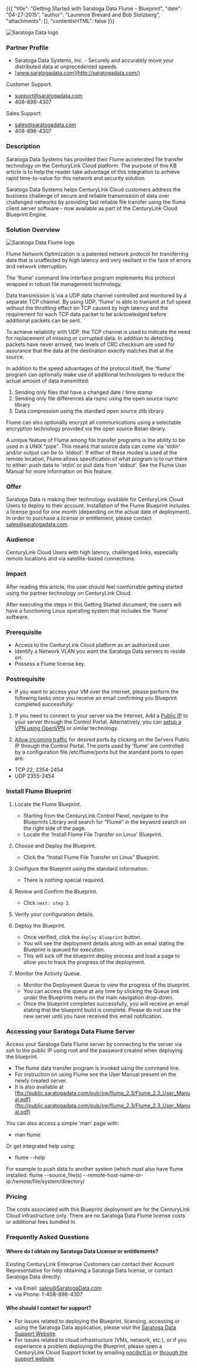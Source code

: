 {{{
"title": "Getting Started with Saratoga Data Flume - Blueprint",
"date": "04-27-2015",
"author": "Laurence Brevard and Bob Stolzberg",
"attachments": [],
"contentIsHTML": false
}}}

![Saratoga Data logo](../../images/ecosystem-saratoga-data-logo.png)

### Partner Profile
- Saratoga Data Systems, Inc. - Securely and accurately move your distributed data at unprecedented speeds.
- [www.saratogadata.com](http://saratogadata.com/)

Customer Support:
- [support@saratogadata.com](mailto:support@saratogadata.com)
- 408-898-4307

Sales Support:
- [sales@saratogadata.com](mailto:sales@saratogadata.com)
- 408-898-4307

### Description
Saratoga Data Systems has provided their Flume accelerated file transfer technology on the CenturyLink Cloud platform.  The purpose of this KB article is to help the reader take advantage of this integration to achieve rapid time-to-value for this network and security solution.

Saratoga Data Systems helps CenturyLink Cloud customers address the business challenge of secure and reliable transmission of data over challenged networks by providing fast reliable file transfer using the flume client server software - now available as part of the CenturyLink Cloud Blueprint Engine.

### Solution Overview
![Saratoga Data Flume logo](../../images/ecosystem-saratoga-data-flume-logo.png)

Flume Network Optimization is a patented network protocol for transferring data that is unaffected by high latency and very resiliant in the face of errors and network interruption.

The 'flume' command line interface program implements this protocol wrapped in robust file management technology.

Data transmission is via a UDP data channel controlled and monitored by a separate TCP channel. By using UDP, 'flume' is able to transmit at full speed without the throttling effect on TCP caused by high latency and the requirement for each TCP data packet to be acknowledged before additional packets can be sent.

To achieve reliability with UDP, the TCP channel is used to indicate the need for replacement of missing or corrupted data. In addition to detecting packets have never arrived, two levels of CRC checksum are used for assurance that the data at the destination exactly matches that at the source.

In addition to the speed advantages of the protocol itself, the 'flume' program can optionally make use of additional technologies to reduce the actual amount of data transmitted:

1. Sending only files that have a changed date / time stamp
2. Sending only file differences ala rsync using the open source rsync library
3. Data compression using the standard open source zlib library

Flume can also optionally encrypt all communications using a selectable encryption technology provided via the open source Botan library.

A unique feature of Flume among file transfer programs is the ability to be used in a UNIX "pipe". This means that source data can come via 'stdin' and/or output can be to 'stdout'. If either of these modes is used at the remote location, Flume allows specification of what program is to run there to either: push data to 'stdin' or pull data from 'stdout'. See the Flume User Manual for more information on this feature.

### Offer
Saratoga Data is making their technology available for CenturyLink Cloud Users to deploy to their account.  Installation of the Flume Blueprint includes a license good for one month (depending on the actual date of deployment). In order to purchase a license or entitlement, please contact [sales@saratogadata.com](mailto:sales@saratogadata.com).

### Audience
CenturyLink Cloud Users with high latency, challenged links, especially remote locations and via satellite-based connections.

### Impact
After reading this article, the user should feel comfortable getting started using the partner technology on CenturyLink Cloud.

After executing the steps in this Getting Started document, the users will have a functioning Linux operating system that includes the 'flume' software.

### Prerequisite
- Access to the CenturyLink Cloud platform as an authorized user.
- Identify a Network VLAN you want the Saratoga Data servers to reside on.
- Possess a Flume license key.

### Postrequisite
- If you want to access your VM over the internet, please perform the following tasks once you receive an email confirming you Blueprint completed successfully:

1. If you need to connect to your server via the Internet, Add a [Public IP](../../Network/how-to-add-public-ip-to-virtual-machine.md) to your server through the Control Portal. Alternatively, you can [setup a VPN using OpenVPN](../../Network/how-to-configure-client-vpn.md) or similar technology.

2. [Allow incoming traffic](../../Network/how-to-add-public-ip-to-virtual-machine.md) for desired ports by clicking on the Servers Public IP through the Control Portal. The ports used by 'flume' are controlled by a configuration file /etc/flume/ports but the standard ports to open are:
* TCP 22, 2354-2454
* UDP 2355-2454


### Install Flume Blueprint
1. Locate the Flume Blueprint.
   * Starting from the CenturyLink Control Panel, navigate to the Blueprints Library and search for “Flume” in the keyword search on the right side of the page.
   * Locate the 'Install Flume File Transfer on Linux' Blueprint.

2. Choose and Deploy the Blueprint.
   * Click the “Install Flume File Transfer on Linux” Blueprint.

3. Configure the Blueprint using the standard information.
   * There is nothing special required.

4. Review and Confirm the Blueprint.
   * Click `next: step 2`.

5. Verify your configuration details.

6. Deploy the Blueprint.
   * Once verified, click the `deploy blueprint` button.
   * You will see the deployment details along with an email stating the Blueprint is queued for execution.
   * This will kick off the blueprint deploy process and load a page to allow you to track the progress of the deployment.

7. Monitor the Activity Queue.
   * Monitor the Deployment Queue to view the progress of the blueprint.
   * You can access the queue at any time by clicking the Queue link under the Blueprints menu on the main navigation drop-down.
   * Once the blueprint completes successfully, you will receive an email stating that the blueprint build is complete. Please do not use the new server until you have received this email notification.

### Accessing your Saratoga Data Flume Server
Access your Saratoga Data Flume server by connecting to the server via ssh to the public IP using root and the password created when deploying the blueprint.
* The flume data transfer program is invoked using the command line.
* For instruction on using Flume see the User Manual present on the newly created server.
* It is also available at [ftp://public.saratogadata.com/pub/sw/flume_2.3/Flume_2.3_User_Manual.pdf](ftp://public.saratogadata.com/pub/sw/flume_2.3/Flume_2.3_User_Manual.pdf)

You can also access a simple 'man' page with:
* man flume

Or get integrated help using:
* flume --help

For example to push data to another system (which must also have flume installed:
flume --source_file(s) --remote-host-name-or-ip:/remote/file/system/directory/

### Pricing
The costs associated with this Blueprint deployment are for the CenturyLink Cloud infrastructure only. There are no Saratoga Data Flume license costs or additional fees bundled in.

### Frequently Asked Questions

#### Where do I obtain my Saratoga Data License or entitlements?
Existing CenturyLink Enterprise Customers can contact their Account Representative for help obtaining a Saratoga Data license, or contact Saratoga Data directly:
- via Email: [sales@SaratogaData.com](mailto:sales@SaratogaData.com)
- via Phone: 1-408-898-4307

#### Who should I contact for support?
* For issues related to deploying the Blueprint, licensing, accessing or using the Saratoga Data application, please visit the [Saratoga Data Support Website](http://www.SaratogaDataSystems.com/support).
* For issues related to cloud infrastructure (VMs, network, etc.), or if you experience a problem deploying the Blueprint, please open a CenturyLink Cloud Support ticket by emailing [noc@ctl.io](mailto:noc@ctl.io) or [through the support website](https://t3n.zendesk.com/tickets/new)
